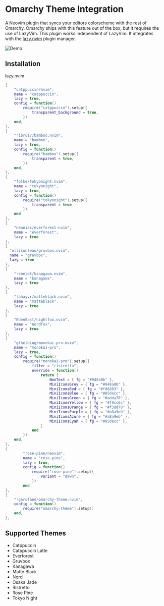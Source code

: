 # Omarchy Theme Integration

A Neovim plugin that syncs your editors colorscheme with the rest of Omarchy. Omarchy ships with this feature out of the box, but it requires the use of LazyVim. This plugin works independent of LazyVim. It integrates with the [lazy.nvim](https://github.com/folke/lazy.nvim) plugin manager.

![Demo](./demo.gif)

## Installation

lazy.nvim
```lua
{
    "catppuccin/nvim",
    name = "catppuccin",
    lazy = true,
    config = function()
        require("catppuccin").setup({
            transparent_background = true,
        })
    end,
},
{
    "ribru17/bamboo.nvim",
    name = "bamboo",
    lazy = true,
    config = function()
        require("bamboo").setup({
            transparent = true,
        })
    end,
},
{
    "folke/tokyonight.nvim",
    name = "tokyonight",
    lazy = true,
    config = function()
        require("tokyonight").setup({
            transparent = true
        })
    end
},
{
    "neanias/everforest-nvim",
    name = "everforest",
    lazy = true
},
{
  "ellisonleao/gruvbox.nvim",
  name = "gruvbox",
  lazy = true
},
{
    "rebelot/kanagawa.nvim",
    name = "kanagawa",
    lazy = true
},
{
    "tahayvr/matteblack.nvim",
    name = "matteblack",
    lazy = true
},
{
    "EdenEast/nightfox.nvim",
    name = "nordfox",
    lazy = true
},
{
    "gthelding/monokai-pro.nvim",
    name = "monokai-pro",
    lazy = true,
    config = function()
        require("monokai-pro").setup({
            filter = "ristretto",
            override = function()
                return {
                    NonText = { fg = "#948a8b" },
                    MiniIconsGrey = { fg = "#948a8b" },
                    MiniIconsRed = { fg = "#fd6883" },
                    MiniIconsBlue = { fg = "#85dacc" },
                    MiniIconsGreen = { fg = "#adda78" },
                    MiniIconsYellow = { fg = "#f9cc6c" },
                    MiniIconsOrange = { fg = "#f38d70" },
                    MiniIconsPurple = { fg = "#a8a9eb" },
                    MiniIconsAzure = { fg = "#a8a9eb" },
                    MiniIconsCyan = { fg = "#85dacc" },
                }
            end
        })
    end,
},
{
        "rose-pine/neovim",
        name = "rose-pine",
        lazy = true,
        config = function()
            require("rose-pine").setup({
                variant = "dawn",
            })
        end
},
{
    "rgarofano/omarchy-theme.nvim",
    config = function()
        require("omarchy-theme").setup()
    end,
},
```

## Supported Themes

* Catppuccin
* Catppuccin Latte
* Everforest
* Gruvbox
* Kanagawa
* Matte Black
* Nord
* Osaka Jade
* Ristretto
* Rose Pine
* Tokyo Night
